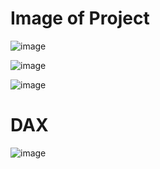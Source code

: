 
# Image of Project

![image](https://github.com/user-attachments/assets/4a5b2a4d-cb4d-4388-b2db-3c3e2125da80)

![image](https://github.com/user-attachments/assets/c82cab48-a2f9-4c18-b75c-dbad2bb20372)

![image](https://github.com/user-attachments/assets/2d002c70-9da1-493f-a3bf-e3d6ae5db610)


# DAX
![image](https://github.com/user-attachments/assets/12572cd7-1002-46d7-b48d-544785287bf1)
